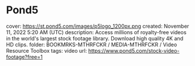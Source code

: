 # Pond5

cover: https://st.pond5.com/images/p5logo_1200px.png
created: November 11, 2022 5:20 AM (UTC)
description: Access millions of royalty-free videos in the world's largest stock footage library. Download high quality 4K and HD clips.
folder: BOOKMRKS-MTHRFCKR / MEDIA-MTHRFCKR / Video Resource Toolbox
tags: video
url: https://www.pond5.com/stock-video-footage?free=1